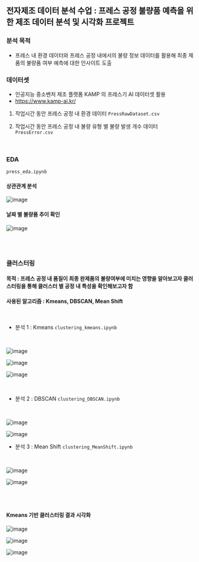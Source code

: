 ## 전자제조 데이터 분석 수업 : 프레스 공정 불량품 예측을 위한 제조 데이터 분석 및 시각화 프로젝트


### 분석 목적
- 프레스 내 환경 데이터와 프레스 공정 내에서의 불량 정보 데이터를 활용해 최종 제품의 불량품 여부 예측에 대한 인사이트 도출



### 데이터셋

- 인공지능 중소벤처 제조 플랫폼 KAMP 의 프레스기 AI 데이터셋 활용 
- https://www.kamp-ai.kr/
1) 작업시간 동안 프레스 공정 내 환경 데이터 
`PressRawDataset.csv`

2) 작업시간 동안 프레스 공정 내 불량 유형 별 불량 발생 개수 데이터 
`PressError.csv`

</br>


### EDA
`press_eda.ipynb`
</br>

#### 상관관계 분석 
![image](https://user-images.githubusercontent.com/60679596/146933677-9aef1a6f-a85b-4cd4-9ef0-e2cc8df46d41.png)


#### 날짜 별 불량품 추이 확인

![image](https://user-images.githubusercontent.com/60679596/146933763-4175ef55-727c-47ce-9102-9a0c9eb6b762.png)

</br>
</br>

### 클러스터링 

#### 목적 : 프레스 공정 내 품질이 최종 완제품의 불량여부에 미치는 영향을 알아보고자 클러스터링을 통해 클러스터 별 공정 내 특성을 확인해보고자 함
#### 사용된 알고리즘 : Kmeans, DBSCAN, Mean Shift

</br>

- 분석 1 : Kmeans
`clustering_kmeans.ipynb`
</br>

![image](https://user-images.githubusercontent.com/60679596/146933870-456f68c3-0d49-45b5-8c27-e5fa9c7065a8.png)

![image](https://user-images.githubusercontent.com/60679596/146933930-44a9f041-1c1b-4fa0-b232-43887d399a68.png)

![image](https://user-images.githubusercontent.com/60679596/146933950-9eb01f76-0257-4243-8585-281b43bc25ba.png)

</br>

- 분석 2 : DBSCAN
`clustering_DBSCAN.ipynb`
</br>

![image](https://user-images.githubusercontent.com/60679596/146934000-6ea300b0-041c-4e41-922e-ae9c301a5e84.png)

![image](https://user-images.githubusercontent.com/60679596/146934010-7371813e-95bf-455f-97e0-0253687926ce.png)

- 분석  3 : Mean Shift
`clustering_MeanShift.ipynb`
</br>

![image](https://user-images.githubusercontent.com/60679596/146934047-561686c1-42e7-4df0-8570-bd37628778dd.png)

![image](https://user-images.githubusercontent.com/60679596/146934059-414fb7e1-312e-44d9-9c2f-8764b0d7017f.png)

</br>
</br>

#### Kmeans 기반 클러스터링 결과 시각화 


![image](https://user-images.githubusercontent.com/60679596/146934111-f19b8de0-4bc0-448b-956b-adebd77dc9b6.png)

![image](https://user-images.githubusercontent.com/60679596/146934130-b84fb46a-7199-4fdd-b274-08eac1a21f44.png)

![image](https://user-images.githubusercontent.com/60679596/146934141-75296636-6210-4a6c-bd46-27bc35bca354.png)



